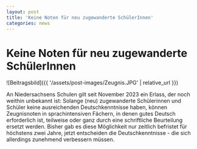```yaml
---
layout: post
title: 'Keine Noten für neu zugewanderte SchülerInnen'
categories: news
---
```



Keine Noten für neu zugewanderte SchülerInnen
=============================================


![Beitragsbild]({{ '/assets/post-images/Zeugnis.JPG' | relative_url }})

An Niedersachsens Schulen gilt seit November 2023 ein Erlass, der noch weithin unbekannt ist: Solange (neu) zugewanderte Schülerinnen und Schüler keine ausreichenden Deutschkenntnisse haben, können Zeugnisnoten in sprachintensiven Fächern, in denen gutes Deutsch erforderlich ist, teilweise oder ganz durch eine schriftliche Beurteilung ersetzt werden. Bisher gab es diese Möglichkeit nur zeitlich befristet für höchstens zwei Jahre, jetzt entscheiden die Deutschkenntnisse \- die sich allerdings zunehmend verbessern müssen.

